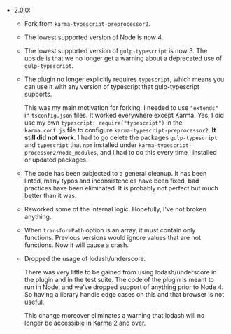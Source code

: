 * 2.0.0:

  - Fork from ``karma-typescript-preprocessor2``.

  - The lowest supported version of Node is now 4.

  - The lowest supported version of ``gulp-typescript`` is now 3. The upside is
    that we no longer get a warning about a deprecated use of
    ``gulp-typescript``.

  - The plugin no longer explicitly requires ``typescript``, which means you can
    use it with any version of typescript that gulp-typescript supports.

    This was my main motivation for forking. I needed to use ``"extends"`` in
    ``tsconfig.json`` files. It worked everywhere except Karma. Yes, I did use
    my own ``typescript: require("typescript")`` in the ``karma.conf.js`` file
    to configure ``karma-typescript-preprocessor2``. **It still did not work.**
    I had to go delete the packages ``gulp-typescript`` and ``typescript`` that
    ``npm`` installed under ``karma-typescript-processor2/node_modules``, and I
    had to do this every time I installed or updated packages.

  - The code has been subjected to a general cleanup. It has been linted, many
    typos and inconsistencies have been fixed, bad practices have been
    eliminated. It is probably not perfect but much better than it was.

  - Reworked some of the internal logic. Hopefully, I've not broken anything.

  - When ``transformPath`` option is an array, it must contain only
    functions. Previous versions would ignore values that are not
    functions. Now it will cause a crash.

  - Dropped the usage of lodash/underscore.

    There was very little to be gained from using lodash/underscore in the
    plugin and in the test suite. The code of the plugin is meant to run in
    Node, and we've dropped support of anything prior to Node 4. So having a
    library handle edge cases on this and that browser is not useful.

    This change moreover eliminates a warning that lodash will no longer be
    accessible in Karma 2 and over.
